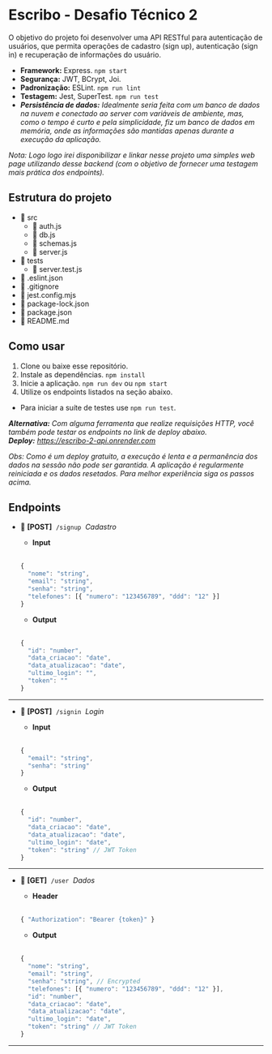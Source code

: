 #  Escribo - Desafio Técnico 2
O objetivo do projeto foi desenvolver uma API RESTful para autenticação de usuários, que permita operações de cadastro (sign up),
autenticação (sign in) e recuperação de informações do usuário.

- **Framework:** Express. `npm start`
- **Segurança:** JWT, BCrypt, Joi.
- **Padronização:** ESLint. `npm run lint`
- **Testagem:** Jest, SuperTest. `npm run test`
- ***Persistência de dados:** Idealmente seria feita com um banco de dados na nuvem e conectado ao server com variáveis de ambiente, mas, como o tempo é curto e pela simplicidade, fiz um banco de dados em memória, onde as informações são mantidas apenas durante a execução da aplicação.*

*Nota: Logo logo irei disponibilizar e linkar nesse projeto uma simples web page utilizando desse backend (com o objetivo de fornecer uma testagem mais prática dos endpoints).*

## Estrutura do projeto
- :open_file_folder: src
  - :ledger: auth.js
  - :ledger: db.js
  - :ledger: schemas.js
  - :ledger: server.js
- :open_file_folder: tests
  - :ledger: server.test.js
- :green_book: .eslint.json
- :orange_book: .gitignore
- :green_book: jest.config.mjs
- :green_book: package-lock.json
- :green_book: package.json
- :blue_book: README.md

## Como usar
1. Clone ou baixe esse repositório.
2. Instale as dependências. `npm install`
3. Inicie a aplicação. `npm run dev` ou `npm start`
4. Utilize os endpoints listados na seção abaixo.
- Para iniciar a suíte de testes use `npm run test`.

***Alternativa:** Com alguma ferramenta que realize requisições HTTP, você também pode testar os endpoints no link de deploy abaixo.   
**Deploy:** https://escribo-2-api.onrender.com*

*Obs: Como é um deploy gratuito, a execução é lenta e a permanência dos dados na sessão não pode ser garantida. A aplicação é regularmente reiniciada e os dados resetados. Para melhor experiência siga os passos acima.*

## Endpoints

- :blue_book: **[POST]** &nbsp;`/signup`&nbsp; *Cadastro*

  - **Input** <br /><br />
  ```javascript
  {
    "nome": "string",
    "email": "string",
    "senha": "string",
    "telefones": [{ "numero": "123456789", "ddd": "12" }]
  }
  ```
  - **Output** <br /><br />
  ```javascript
  {
    "id": "number",
    "data_criacao": "date",
    "data_atualizacao": "date",
    "ultimo_login": "",
    "token": ""
  }
  ```
---
- :blue_book: **[POST]** &nbsp;`/signin`&nbsp; *Login*

  - **Input** <br /><br />
  ```javascript
  {
    "email": "string",
    "senha": "string"
  }
  ```
  - **Output** <br /><br />
  ```javascript
  {
    "id": "number",
    "data_criacao": "date",
    "data_atualizacao": "date",
    "ultimo_login": "date",
    "token": "string" // JWT Token
  }
  ```
---
- :ledger: **[GET]** &nbsp;`/user`&nbsp; *Dados*

  - **Header** <br /><br />
  ```javascript
  { "Authorization": "Bearer {token}" }
  ```
  - **Output** <br /><br />
  ```javascript
  {
    "nome": "string",
    "email": "string",
    "senha": "string", // Encrypted
    "telefones": [{ "numero": "123456789", "ddd": "12" }],
    "id": "number",
    "data_criacao": "date",
    "data_atualizacao": "date",
    "ultimo_login": "date",
    "token": "string" // JWT Token
  }
  ```
---
